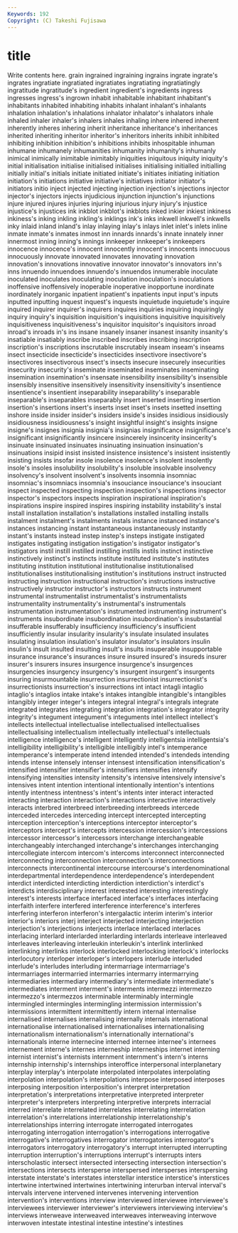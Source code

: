 ```yaml
---
Keywords: 192 
Copyright: (C) Takeshi Fujisawa
---
```


# title

Write contents here.
grain ingrained ingraining ingrains ingrate ingrate's ingrates
ingratiate ingratiated ingratiates ingratiating ingratiatingly ingratitude ingratitude's ingredient ingredient's ingredients
ingress ingresses ingress's ingrown inhabit inhabitable inhabitant inhabitant's inhabitants inhabited
inhabiting inhabits inhalant inhalant's inhalants inhalation inhalation's inhalations inhalator inhalator's
inhalators inhale inhaled inhaler inhaler's inhalers inhales inhaling inhere inhered
inherent inherently inheres inhering inherit inheritance inheritance's inheritances inherited inheriting
inheritor inheritor's inheritors inherits inhibit inhibited inhibiting inhibition inhibition's inhibitions
inhibits inhospitable inhuman inhumane inhumanely inhumanities inhumanity inhumanity's inhumanly inimical
inimically inimitable inimitably iniquities iniquitous iniquity iniquity's initial initialisation initialise
initialised initialises initialising initialled initialling initially initial's initials initiate initiated
initiate's initiates initiating initiation initiation's initiations initiative initiative's initiatives initiator
initiator's initiators initio inject injected injecting injection injection's injections injector
injector's injectors injects injudicious injunction injunction's injunctions injure injured injures
injuries injuring injurious injury injury's injustice injustice's injustices ink inkblot
inkblot's inkblots inked inkier inkiest inkiness inkiness's inking inkling inkling's
inklings ink's inks inkwell inkwell's inkwells inky inlaid inland inland's
inlay inlaying inlay's inlays inlet inlet's inlets inline inmate inmate's
inmates inmost inn innards innards's innate innately inner innermost inning
inning's innings innkeeper innkeeper's innkeepers innocence innocence's innocent innocently innocent's
innocents innocuous innocuously innovate innovated innovates innovating innovation innovation's innovations
innovative innovator innovator's innovators inn's inns innuendo innuendoes innuendo's innuendos
innumerable inoculate inoculated inoculates inoculating inoculation inoculation's inoculations inoffensive inoffensively
inoperable inoperative inopportune inordinate inordinately inorganic inpatient inpatient's inpatients input
input's inputs inputted inputting inquest inquest's inquests inquietude inquietude's inquire
inquired inquirer inquirer's inquirers inquires inquiries inquiring inquiringly inquiry inquiry's
inquisition inquisition's inquisitions inquisitive inquisitively inquisitiveness inquisitiveness's inquisitor inquisitor's inquisitors
inroad inroad's inroads in's ins insane insanely insaner insanest insanity
insanity's insatiable insatiably inscribe inscribed inscribes inscribing inscription inscription's inscriptions
inscrutable inscrutably inseam inseam's inseams insect insecticide insecticide's insecticides insectivore
insectivore's insectivores insectivorous insect's insects insecure insecurely insecurities insecurity insecurity's
inseminate inseminated inseminates inseminating insemination insemination's insensate insensibility insensibility's insensible
insensibly insensitive insensitively insensitivity insensitivity's insentience insentience's insentient inseparability inseparability's
inseparable inseparable's inseparables inseparably insert inserted inserting insertion insertion's insertions
insert's inserts inset inset's insets insetted insetting inshore inside insider
insider's insiders inside's insides insidious insidiously insidiousness insidiousness's insight insightful
insight's insights insigne insigne's insignes insignia insignia's insignias insignificance insignificance's
insignificant insignificantly insincere insincerely insincerity insincerity's insinuate insinuated insinuates insinuating
insinuation insinuation's insinuations insipid insist insisted insistence insistence's insistent insistently
insisting insists insofar insole insolence insolence's insolent insolently insole's insoles
insolubility insolubility's insoluble insolvable insolvency insolvency's insolvent insolvent's insolvents insomnia
insomniac insomniac's insomniacs insomnia's insouciance insouciance's insouciant inspect inspected inspecting
inspection inspection's inspections inspector inspector's inspectors inspects inspiration inspirational inspiration's
inspirations inspire inspired inspires inspiring instability instability's instal install installation
installation's installations installed installing installs instalment instalment's instalments instals instance
instanced instance's instances instancing instant instantaneous instantaneously instantly instant's instants
instead instep instep's insteps instigate instigated instigates instigating instigation instigation's
instigator instigator's instigators instil instill instilled instilling instills instils instinct
instinctive instinctively instinct's instincts institute instituted institute's institutes instituting institution
institutional institutionalise institutionalised institutionalises institutionalising institution's institutions instruct instructed instructing
instruction instructional instruction's instructions instructive instructively instructor instructor's instructors instructs
instrument instrumental instrumentalist instrumentalist's instrumentalists instrumentality instrumentality's instrumental's instrumentals instrumentation
instrumentation's instrumented instrumenting instrument's instruments insubordinate insubordination insubordination's insubstantial insufferable
insufferably insufficiency insufficiency's insufficient insufficiently insular insularity insularity's insulate insulated
insulates insulating insulation insulation's insulator insulator's insulators insulin insulin's insult
insulted insulting insult's insults insuperable insupportable insurance insurance's insurances insure
insured insured's insureds insurer insurer's insurers insures insurgence insurgence's insurgences
insurgencies insurgency insurgency's insurgent insurgent's insurgents insuring insurmountable insurrection insurrectionist
insurrectionist's insurrectionists insurrection's insurrections int intact intagli intaglio intaglio's intaglios
intake intake's intakes intangible intangible's intangibles intangibly integer integer's integers
integral integral's integrals integrate integrated integrates integrating integration integration's integrator
integrity integrity's integument integument's integuments intel intellect intellect's intellects intellectual
intellectualise intellectualised intellectualises intellectualising intellectualism intellectually intellectual's intellectuals intelligence intelligence's
intelligent intelligently intelligentsia intelligentsia's intelligibility intelligibility's intelligible intelligibly intel's intemperance
intemperance's intemperate intend intended intended's intendeds intending intends intense intensely
intenser intensest intensification intensification's intensified intensifier intensifier's intensifiers intensifies intensify
intensifying intensities intensity intensity's intensive intensively intensive's intensives intent intention
intentional intentionally intention's intentions intently intentness intentness's intent's intents inter
interact interacted interacting interaction interaction's interactions interactive interactively interacts interbred
interbreed interbreeding interbreeds intercede interceded intercedes interceding intercept intercepted intercepting
interception interception's interceptions interceptor interceptor's interceptors intercept's intercepts intercession intercession's
intercessions intercessor intercessor's intercessors interchange interchangeable interchangeably interchanged interchange's interchanges
interchanging intercollegiate intercom intercom's intercoms interconnect interconnected interconnecting interconnection interconnection's
interconnections interconnects intercontinental intercourse intercourse's interdenominational interdepartmental interdependence interdependence's interdependent
interdict interdicted interdicting interdiction interdiction's interdict's interdicts interdisciplinary interest interested
interesting interestingly interest's interests interface interfaced interface's interfaces interfacing interfaith
interfere interfered interference interference's interferes interfering interferon interferon's intergalactic interim
interim's interior interior's interiors interj interject interjected interjecting interjection interjection's
interjections interjects interlace interlaced interlaces interlacing interlard interlarded interlarding interlards
interleave interleaved interleaves interleaving interleukin interleukin's interlink interlinked interlinking interlinks
interlock interlocked interlocking interlock's interlocks interlocutory interloper interloper's interlopers interlude
interluded interlude's interludes interluding intermarriage intermarriage's intermarriages intermarried intermarries intermarry
intermarrying intermediaries intermediary intermediary's intermediate intermediate's intermediates interment interment's interments
intermezzi intermezzo intermezzo's intermezzos interminable interminably intermingle intermingled intermingles intermingling
intermission intermission's intermissions intermittent intermittently intern internal internalise internalised internalises
internalising internally internals international internationalise internationalised internationalises internationalising internationalism internationalism's
internationally international's internationals interne internecine interned internee internee's internees internement
interne's internes interneship interneships internet interning internist internist's internists internment
internment's intern's interns internship internship's internships interoffice interpersonal interplanetary interplay
interplay's interpolate interpolated interpolates interpolating interpolation interpolation's interpolations interpose interposed
interposes interposing interposition interposition's interpret interpretation interpretation's interpretations interpretative interpreted
interpreter interpreter's interpreters interpreting interpretive interprets interracial interred interrelate interrelated
interrelates interrelating interrelation interrelation's interrelations interrelationship interrelationship's interrelationships interring interrogate
interrogated interrogates interrogating interrogation interrogation's interrogations interrogative interrogative's interrogatives interrogator
interrogatories interrogator's interrogators interrogatory interrogatory's interrupt interrupted interrupting interruption interruption's
interruptions interrupt's interrupts inters interscholastic intersect intersected intersecting intersection intersection's
intersections intersects intersperse interspersed intersperses interspersing interstate interstate's interstates interstellar
interstice interstice's interstices intertwine intertwined intertwines intertwining interurban interval interval's
intervals intervene intervened intervenes intervening intervention intervention's interventions interview interviewed
interviewee interviewee's interviewees interviewer interviewer's interviewers interviewing interview's interviews interweave
interweaved interweaves interweaving interwove interwoven intestate intestinal intestine intestine's intestines
